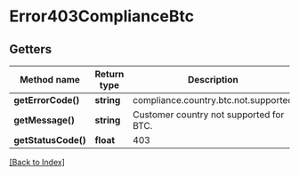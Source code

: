 # Error403ComplianceBtc

## Getters

Method name | Return type | Description | Notes
------------ | ------------- | ------------- | -------------
**getErrorCode()** | **string** | compliance.country.btc.not.supported |
**getMessage()** | **string** | Customer country not supported for BTC. |
**getStatusCode()** | **float** | 403 |

[[Back to Index]](../index.md)
